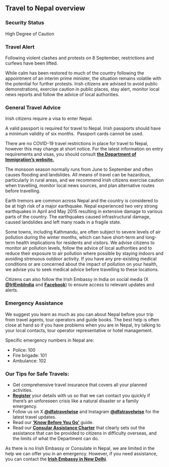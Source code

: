 ## Travel to Nepal overview

### **Security Status**

High Degree of Caution

### **Travel Alert**

Following violent clashes and protests on 8 September, restrictions and curfews have been lifted.

While calm has been restored to much of the country following the appointment of an interim prime minister, the situation remains volatile with the potential for further protests. Irish citizens are advised to avoid public demonstrations, exercise caution in public places, stay alert, monitor local news reports and follow the advice of local authorities.

### **General Travel Advice**

Irish citizens require a visa to enter Nepal.

A valid passport is required for travel to Nepal. Irish passports should have a minimum validity of six months.  Passport cards cannot be used.

There are no COVID-19 travel restrictions in place for travel to Nepal, however this may change at short notice. For the latest information on entry requirements and visas, you should consult [**the Department of Immigration’s website.**](https://www.immigration.gov.np/)

The monsoon season normally runs from June to September and often causes flooding and landslides. All means of travel can be hazardous, particularly in rural areas, and we recommend Irish citizens exercise caution when travelling, monitor local news sources, and plan alternative routes before travelling.

Earth tremors are common across Nepal and the country is considered to be at high risk of a major earthquake. Nepal experienced two very strong earthquakes in April and May 2015 resulting in extensive damage to various parts of the country. The earthquakes caused infrastructural damage, caused landslides and left many roads in a fragile state.

Some towns, including Kathmandu, are often subject to severe levels of air pollution during the winter months, which can have short-term and long-term health implications for residents and visitors. We advise citizens to monitor air pollution levels, follow the advice of local authorities and to reduce their exposure to air pollution where possible by staying indoors and avoiding strenuous outdoor activity. If you have any pre-existing medical conditions or are concerned about the impact of pollution on your health, we advise you to seek medical advice before travelling to these locations.

Citizens can also follow the Irish Embassy in India on social media (X [**@IrlEmbIndia**](https://x.com/irlembindia) and [**Facebook**](https://www.facebook.com/IrelandinIndia/)) to ensure access to relevant updates and alerts.

### **Emergency Assistance**

We suggest you learn as much as you can about Nepal before your trip from travel agents, tour operators and guide books. The best help is often close at hand so if you have problems when you are in Nepal, try talking to your local contacts, tour operator representative or hotel management.

Specific emergency numbers in Nepal are:

* Police: 100
* Fire brigade: 101
* Ambulance: 102

### **Our Tips for Safe Travels:**

* Get comprehensive travel insurance that covers all your planned activities.
* [**Register**](https://www.ireland.ie/en/dfa/overseas-travel/citizens-registration/) your details with us so that we can contact you quickly if there’s an unforeseen crisis like a natural disaster or a family emergency.
* Follow us on X [**@dfatravelwise**](https://www.twitter.com/DFATravelWise) and Instagram [**@dfatravelwise**](https://www.instagram.com/dfatravelwise/) for the latest travel updates.
* Read our [**‘Know Before You Go’**](https://www.ireland.ie/en/dfa/overseas-travel/know-before-you-go/) guide.
* Read our [**Consular Assistance Charter**](https://www.ireland.ie/en/dfa/overseas-travel/assistance-abroad/consular-assistance-charter/) that clearly sets out the assistance that can be provided to citizens in difficulty overseas, and the limits of what the Department can do.

As there is no Irish Embassy or Consulate in Nepal, we are limited in the help we can offer you in an emergency. However, if you need assistance, you can contact the [**Irish Embassy in New Delhi**](/en/india/newdelhi/).
